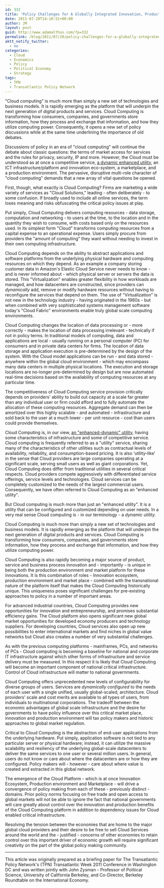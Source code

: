 ```yaml
---
id: 332
title: 'Policy Challenges for A Globally Integrated Innovation, Production and Market Platform'
date: 2011-07-20T14:10:51+00:00
author: JM
layout: post
guid: http://www.adamalthus.com/?p=332
permalink: /blog/2011/07/20/policy-challenges-for-a-globally-integrated-innovation-production-and-market-platform/
aktt_notify_twitter:
  - no
categories:
  - Cloud
  - Economics
  - Policy
  - Political Economy
  - Strategy
tags:
  - TPN
  - Transatlantic Policy Network
---
```

"Cloud computing" is much more than simply a new set of technologies and business models. It is rapidly emerging as the platform that will underpin the next generation of digital products and services. Cloud Computing is transforming how consumers, companies, and governments store information, how they process and exchange that information, and how they utilize computing power. Consequently, it opens a new set of policy discussions while at the same time underlining the importance of old debates.<!--more-->

Discussions of policy in an era of "cloud computing" will continue the debate about classic questions: the terms of market access for services and the rules for privacy, security, IP and more. However, the Cloud must be understood as at once a competitive service, <a href="http://www.springerlink.com/content/0102m443m6522v1u/" target="_blank">a dynamic enhanced utility</a>, an ICT infrastructure/platform and innovation eco-system, a marketplace, and a production environment. The pervasive, disruptive multi-role character of "cloud computing" demands that a new array of vital questions be opened.

First, though, what exactly is Cloud Computing? Firms are marketing a wide variety of services as "Cloud Solutions," leading - often deliberately - to some confusion. If broadly used to include all online services, the term loses meaning and risks obfuscating the critical policy issues at play.

Put simply, Cloud Computing delivers computing resources - data storage, computation and networking - to users at the time, to the location and in the quantity they wish to consume, with costs based only on the resources used. In its simplest form "Cloud" transforms computing resources from a capital expense to an operational expense. Users simply procure from providers the "amount of computing" they want without needing to invest in their own computing infrastructure.

Cloud Computing depends on the ability to abstract applications and software platforms from the underlying physical hardware and computing resources on which they depend. As an example a company storing customer data in Amazon's Elastic Cloud Service never needs to know - and is never informed about - which physical server or servers the data is stored. This "Virtualization" enables greater flexibility in how workloads are managed, and how datacenters are constructed, since providers can _dynamically_ add, remove or modify hardware resources without having to reconfigure the services that depend on them. The use of "Virtualization" is not new in the technology industry - having originated in the 1960s - but when combined with very sophisticated systems management software today's "Cloud Fabric" environments enable truly global scale computing environments.

Cloud Computing changes the location of data processing or - more correctly - makes the location of data processing irrelevant - technically if not in policy terms. In traditional models of computing, data and applications are local - usually running on a personal computer (PC) for consumers and in private data centers for firms. The location of data storage and application execution is pre-determined by the design of the system. With the Cloud model applications can be run - and data stored - anywhere within the global cloud environment - which may encompass many data centers in multiple physical locations. The execution and storage locations are no-longer pre-determined by design but are now automated real-time decisions based on the availability of computing resources at any particular time.

The competitiveness of Cloud Computing service provision critically depends on providers' ability to build out capacity at a scale far greater than any individual user or firm could afford and to fully automate the allocation of these computing resources. Aggregate demand can then be amortized over this highly scalable - and automated - infrastructure and sold back to the user at a much lower - per unit resource - cost than users could provide themselves.

Cloud Computing is, in our view, <a href="http://www.springerlink.com/content/0102m443m6522v1u/" target="_blank">an "enhanced-dynamic" utility</a>, having some characteristics of infrastructure and some of competitive service. Cloud computing is frequently referred to as a "utility" service, sharing many of the characteristics of other utilities such as contractual levels of availability, reliability, and consumption-based pricing. It is also ‘utility-like' in the sense that Cloud providers are large companies operating at a significant scale, serving small users as well as giant corporations. Yet, Cloud Computing does differ from traditional utilities in several critical respects. Cloud providers compete aggressively with differentiated service offerings, service levels and technologies. Cloud services can be completely customized to the needs of the largest commercial users. Consequently, we have often referred to Cloud Computing as an "enhanced utility".

But Cloud computing is much more than just an "enhanced utility". It is a utility that can be configured and customized depending on user needs. In a very real sense Cloud computing is - in our terminology - a _dynamic utility._

Cloud Computing is much more than simply a new set of technologies and business models. It is rapidly emerging as the platform that will underpin the next generation of digital products and services. Cloud Computing is transforming how consumers, companies, and governments store information, how they process and exchange that information, and how they utilize computing power.

Cloud Computing is also rapidly becoming a major source of product, service and business process innovation and - importantly - is unique in being both the production environment _and_ market platform for these innovations. It is this combination of roles - Innovation ecosystem, production environment and market place - combined with the transnational nature of the platform itself that makes the Cloud Computing historically unique. This uniqueness poses significant challenges for pre-existing approaches to policy in a number of important areas.

For advanced industrial countries, Cloud Computing provides new opportunities for innovation and entrepreneurship, and promises substantial efficiency gains. The Cloud platform also opens significant new global market opportunities for developed economy producers and technology suppliers. For developing countries, Cloud services also open up new possibilities to enter international markets and find niches in global value networks but Cloud also creates a number of very substantial challenges.

As with the previous computing platforms - mainframes, PCs, and networks of PCs - Cloud computing is becoming a baseline for national and corporate IT infrastructure against which other forms of infrastructure and service delivery must be measured. In this respect it is likely that Cloud Computing will become an important component of national critical infrastructure. Control of Cloud infrastructure will matter to national governments.

Cloud Computing offers unprecedented new levels of configurability for diverse groups of users. Services are _dynamically configured_ to the needs of each user with a single unified, usually global-scaled, architecture. Cloud providers' scale and cost merits are available to all types of users, from individuals to multinational corporations. The tradeoff between the economic advantages of global scale infrastructure and the desire for governments to have policy influence over this critical market place, innovation and production environment will tax policy makers and historic approaches to global market regulation.

Critical to Cloud Computing is the abstraction of end-user applications from the underlying hardware. Put simply, application software is not tied to any particular server or physical hardware; instead, it can utilize the massive scalability and resiliency of the underlying global-scale datacenters to deliver the same services to one user or several million users. In general, users do not know or care about where the datacenters are or how they are configured. Policy makers will - however - care about where value is created and extracted in this global network.

The emergence of the Cloud Platform - which is at once Innovation Ecosystem, Production environment and Marketplace - will drive a convergence of policy making from each of these - previously distinct - domains. Prior policy norms focusing on free trade and open access to global markets will not be able to ignore the fact that national governments will care greatly about control over the innovation and production benefits of the Cloud Computing platform in addition to dependency issues for Cloud enabled critical infrastructure.

Resolving the tension between the economies that are home to the major global cloud providers and their desire to be free to sell Cloud Services around the world and the - justified - concerns of other economies to retain control over this important driver of economic growth will require significant creativity on the part of the global policy making community.

* * *

This article was originally prepared as a briefing paper for The Transatlantic Policy Network's (TPN) Transatlantic Week 2011 Conference in Washington DC and was written jointly with John Zysman - Professor of Political Science, University of California Berkeley, and Co-Director, Berkeley Roundtable on the International Economy.

